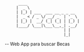 		  ____                        
		 |  _ \                       
		 | |_) | ___  ___ __ _ _ __   
		 |  _ < / _ \/ __/ _` | '_ \  
		 | |_) |  __/ (_| (_| | |_) | 
		 |____/ \___|\___\__,_| .__/  
		                      | |     
		                      |_|     

 --      Web App para buscar Becas